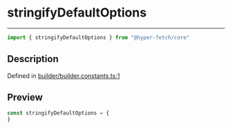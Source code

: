 

# stringifyDefaultOptions

<div class="api-docs__separator" data-reactroot="">

---

</div><div class="api-docs__import" data-reactroot="">

```ts
import { stringifyDefaultOptions } from "@hyper-fetch/core"
```

</div><div class="api-docs__section">

## Description

</div><div class="api-docs__description"><span class="api-docs__do-not-parse">



</span></div><p class="api-docs__definition">

Defined in [builder/builder.constants.ts:1](https://github.com/BetterTyped/hyper-fetch/blob/c746dc1f/packages/core/src/builder/builder.constants.ts#L1)

</p><div class="api-docs__section">

## Preview

</div><div class="api-docs__preview var">

```ts
const stringifyDefaultOptions = {
}
```

</div>